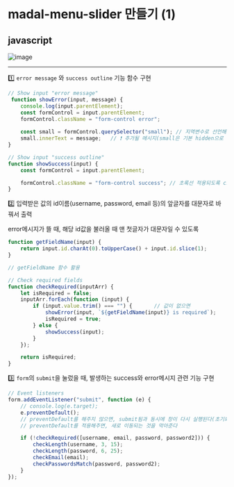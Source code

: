 # madal-menu-slider 만들기 (1)
## javascript

![image](https://user-images.githubusercontent.com/71425369/108646408-156bd800-74f9-11eb-851f-93ec88137d11.png)

---

1️⃣ `error message` 와 `success outline` 기능 함수 구현

```js
// Show input "error message"
 function showError(input, message) {
    console.log(input.parentElement);
    const formControl = input.parentElement;
    formControl.className = "form-control error";  
    
    const small = formControl.querySelector("small"); // 지역변수로 선언해줘야 한다
    small.innerText = message;   // ❗ 추가될 메시지(small은 기본 hidden으로 css추가) ➡ visible) 입력값 받기
}

// Show input "success outline"
function showSuccess(input) {
    const formControl = input.parentElement;

    formControl.className = "form-control success"; // 초록선 적용되도록 css추가
}
```

2️⃣ 입력받은 값의 id이름(username, password, email 등)의 앞글자를 대문자로 바꿔서 출력

error메시지가 뜰 때, 해당 id값을 불러올 때 맨 첫글자가 대문자일 수 있도록

```js
function getFieldName(input) {
    return input.id.charAt(0).toUpperCase() + input.id.slice(1);
}

// getFieldName 함수 활용

// Check required fields
function checkRequired(inputArr) {
    let isRequired = false;
    inputArr.forEach(function (input) {
        if (input.value.trim() === "") {       // 값이 없으면
            showError(input, `${getFieldName(input)} is required`);
            isRequired = true;
        } else {
            showSuccess(input);
        }
    });

    return isRequired;
}
```

3️⃣ `form`의 `submit`을 눌렀을 때, 발생하는 success와 error메시지 관련 기능 구현

```js
// Event listeners
form.addEventListener("submit", function (e) {
    // console.log(e.target);
    e.preventDefault();
    // preventDefault를 해주지 않으면, submit됨과 동시에 창이 다시 실행된다(초기화면으로 돌아옴)
    // preventDefault를 적용해주면, 새로 이동되는 것을 막아준다

    if (!checkRequired([username, email, password, password2])) {
        checkLength(username, 3, 15);
        checkLength(password, 6, 25);
        checkEmail(email);
        checkPasswordsMatch(password, password2);
    }
});
```
